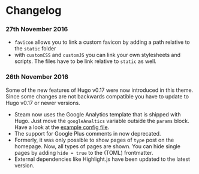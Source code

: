 # Changelog

### 27th November 2016

- `favicon` allows you to link a custom favicon by adding a path relative to the `static` folder
- with `customCSS` and `customJS` you can link your own stylesheets and scripts. The files have to be link relative to `static` as well.

### 26th November 2016

Some of the new features of Hugo v0.17 were now introduced in this theme. Since some changes are not backwards compatible you have to update to Hugo v0.17 or newer versions.

- Steam now uses the Google Analytics template that is shipped with Hugo. Just move the `googleAnaltics` variable outside the `params` block. Have a look at the [example config file](https://github.com/digitalcraftsman/hugo-steam-theme/blob/master/exampleSite/config.toml).
- The support for Google Plus comments in now deprecated.
- Formerly, it was only possible to show pages of `type` post on the homepage. Now, all types of pages are shown. You can hide single pages by adding `hide = true` to the (TOML) frontmatter.
- External dependencies like Highlight.js have been updated to the latest version.
